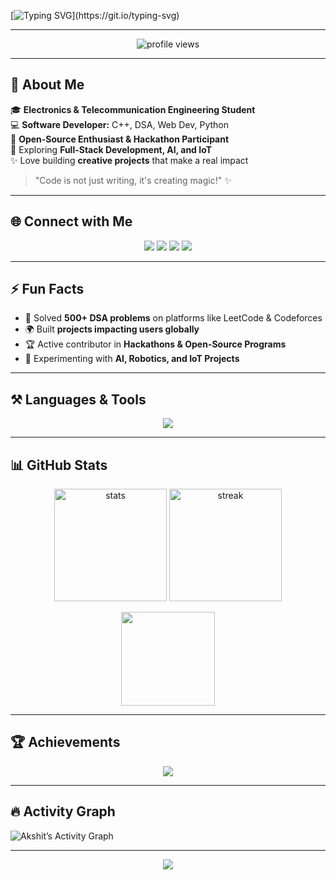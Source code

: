 <!-- Header Typing Animation -->
[![Typing SVG](https://readme-typing-svg.herokuapp.com?font=Fira+Code&weight=700&size=28&duration=3000&pause=500&color=00F7FF&center=true&vCenter=true&width=700&lines=Hey+there!+👋;I'm+Akshit+Bansal;Electronics+%26+Telecom+Engineer;Passionate+Software+Developer;Open-Source+Contributor;Learning+Everyday!)](https://git.io/typing-svg)


---

<!-- Profile Views -->
<p align="center"> 
  <img src="https://komarev.com/ghpvc/?username=akshitbansal2005&label=Profile%20Views&color=0e75b6&style=flat" alt="profile views" /> 
</p>

---

## 🌟 About Me  
🎓 **Electronics & Telecommunication Engineering Student**  
💻 **Software Developer:** C++, DSA, Web Dev, Python  
🚀 **Open-Source Enthusiast & Hackathon Participant**  
🌱 Exploring **Full-Stack Development, AI, and IoT**  
✨ Love building **creative projects** that make a real impact  

> "Code is not just writing, it's creating magic!" ✨

---

## 🌐 Connect with Me  
<p align="center">
  <a href="mailto:akshitbansal2005@gmail.com"><img src="https://img.shields.io/badge/Gmail-D14836?style=for-the-badge&logo=gmail&logoColor=white" /></a>
  <a href="https://www.linkedin.com/in/akshit-bansal-a05247232/"><img src="https://img.shields.io/badge/LinkedIn-0A66C2?style=for-the-badge&logo=linkedin&logoColor=white" /></a>
  <a href="https://www.instagram.com/_excusemeakshit_"><img src="https://img.shields.io/badge/Instagram-E4405F?style=for-the-badge&logo=instagram&logoColor=white" /></a>
  <a href="https://github.com/akshitbansal2005"><img src="https://img.shields.io/badge/GitHub-181717?style=for-the-badge&logo=github&logoColor=white" /></a>
</p>

---

## ⚡ Fun Facts  
- 🎯 Solved **500+ DSA problems** on platforms like LeetCode & Codeforces  
- 🌍 Built **projects impacting users globally**  
- 🏆 Active contributor in **Hackathons & Open-Source Programs**  
- 🤖 Experimenting with **AI, Robotics, and IoT Projects**  

---

## ⚒️ Languages & Tools  
<p align="center">
  <img src="https://skillicons.dev/icons?i=cpp,html,css,js,react,python,git,github,linux,vscode,figma,docker,tailwind" />
</p>

---

## 📊 GitHub Stats  
<p align="center">
  <img src="https://github-readme-stats.vercel.app/api?username=akshitbansal2005&show_icons=true&theme=radical" alt="stats" height="180"/>
  <img src="https://github-readme-streak-stats.herokuapp.com/?user=akshitbansal2005&theme=radical" alt="streak" height="180"/>
</p>

<p align="center">
  <img src="https://github-readme-stats.vercel.app/api/top-langs/?username=akshitbansal2005&layout=compact&theme=radical" height="150"/>
</p>

---

## 🏆 Achievements  
<p align="center">
  <img src="https://github-profile-trophy.vercel.app/?username=akshitbansal2005&theme=radical&margin-w=10&margin-h=10&no-frame=true" />
</p>

---

## 🔥 Activity Graph  
![Akshit’s Activity Graph](https://github-readme-activity-graph.vercel.app/graph?username=akshitbansal2005&theme=react-dark&hide_border=true&bg_color=0D1117&line=00FFCC&point=FFFFFF)

---

<!-- Footer Wave Animation -->
<p align="center">
  <img src="https://capsule-render.vercel.app/api?type=waving&color=gradient&height=150&section=footer"/>
</p>
